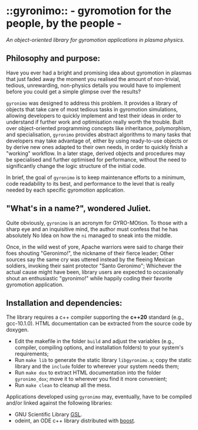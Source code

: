 ::gyronimo:: - gyromotion for the people, by the people -
=========================================================
*An object-oriented library for gyromotion applications in plasma physics.*  

Philosophy and purpose:
-----------------------
Have you ever had a bright and promising idea about gyromotion in plasmas that
just faded away the moment you realised the amount of non-trivial, tedious,
unrewarding, non-physics details you would have to implement before you could
get a simple glimpse over the results?

`gyronimo` was designed to address this problem. It provides a library of
objects that take care of most tedious tasks in gyromotion simulations, allowing
developers to quickly implement and test their ideas in order to understand if
further work and optimisation really worth the trouble. Built over
object-oriented programming concepts like inheritance, polymorphism, and
specialisation, `gyronimo` provides abstract algorithms to many tasks that
developers may take advantage of, either by using ready-to-use objects or by
derive new ones adapted to their own needs, in order to quickly finish a
"working" workflow. In a later stage, derived objects and procedures may be
specialised and further optimised for performance, without the need to
significantly change the logic structure of the initial code.

In brief, the goal of `gyronimo` is to keep maintenance efforts to a minimum,
code readability to its best, and performance to the level that is really needed
by each specific gyromotion application.

"What's in a name?", wondered Juliet.
-------------------------------------
Quite obviously, `gyronimo` is an acronym for GYRO-MOtion. To those with a sharp
eye and an inquisitive mind, the author must confess that he has absolutely No
Idea on how the `ni` managed to sneak into the middle.

Once, in the wild west of yore, Apache warriors were said to charge their foes
shouting "Geronimo!", the nickname of their fierce leader; Other sources say the
same cry was uttered instead by the fleeing Mexican soldiers, invoking their
saint protector "Santo Geronimo"; Whichever the actual cause might have been,
library users are expected to occasionally shout an enthusiastic "gyronimo!"
while happily coding their favorite gyromotion application.

Installation and dependencies:
------------------------------
The library requires a c++ compiler supporting the **c++20** standard (e.g.,
gcc-10.1.0). HTML documentation can be extracted from the source code by
doxygen.

- Edit the makefile in the folder `build` and adjust the variables (e.g.,
  compiler, compiling options, and installation folders) to your system's
  requirements;
- Run `make lib` to generate the static library `libgyronimo.a`; copy the static
  library and the `include` folder to wherever your system needs them;
- Run `make dox` to extract HTML documentation into the folder `gyronimo_dox`;
  move it to wherever you find it more convenient;
- Run `make clean` to cleanup all the mess.

Applications developed using `gyronimo` may, eventually, have to be compiled
and/or linked against the following libraries:

- GNU Scientific Library [GSL](https://www.gnu.org/software/gsl).
- odeint, an ODE c++ library distributed with [boost](https://www.boost.org).
